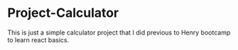 # Project-Calculator

This is just a simple calculator project that I did previous to Henry bootcamp to learn react basics.
